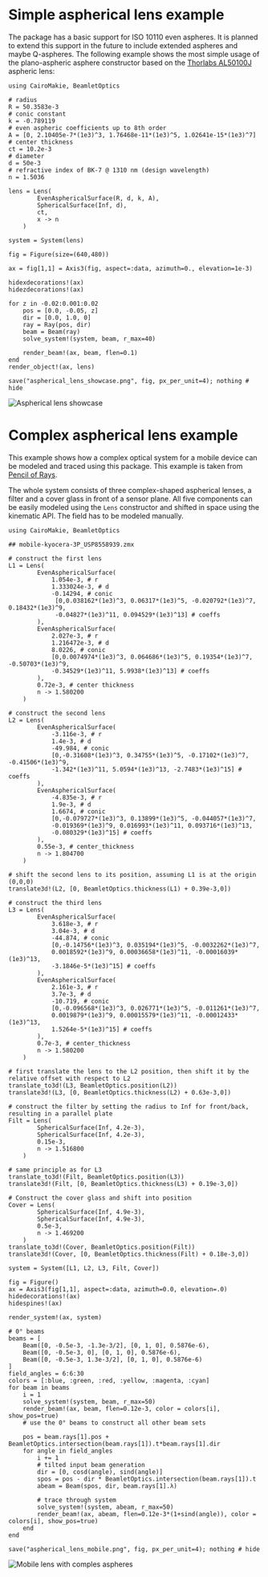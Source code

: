 # Simple aspherical lens example

The package has a basic support for ISO 10110 even aspheres. It is planned to extend this support in the future to include extended aspheres and maybe Q-aspheres. The following example shows the most simple usage of the plano-aspheric asphere constructor based on the [Thorlabs AL50100J](https://www.thorlabs.com/thorproduct.cfm?partnumber=AL50100J) aspheric lens:

```@example aspheric_lens
using CairoMakie, BeamletOptics

# radius
R = 50.3583e-3
# conic constant
k = -0.789119
# even aspheric coefficients up to 8th order
A = [0, 2.10405e-7*(1e3)^3, 1.76468e-11*(1e3)^5, 1.02641e-15*(1e3)^7]
# center thickness
ct = 10.2e-3
# diameter
d = 50e-3
# refractive index of BK-7 @ 1310 nm (design wavelength)
n = 1.5036

lens = Lens(
        EvenAsphericalSurface(R, d, k, A),
        SphericalSurface(Inf, d),
        ct,
        x -> n
    )

system = System(lens)

fig = Figure(size=(640,480))

ax = fig[1,1] = Axis3(fig, aspect=:data, azimuth=0., elevation=1e-3)

hidexdecorations!(ax)
hidezdecorations!(ax)

for z in -0.02:0.001:0.02
    pos = [0.0, -0.05, z]
    dir = [0.0, 1.0, 0]
    ray = Ray(pos, dir)
    beam = Beam(ray)
    solve_system!(system, beam, r_max=40)

    render_beam!(ax, beam, flen=0.1)
end
render_object!(ax, lens)

save("aspherical_lens_showcase.png", fig, px_per_unit=4); nothing # hide

```

![Aspherical lens showcase](aspherical_lens_showcase.png)

# Complex aspherical lens example

This example shows how a complex optical system for a mobile device can be modeled
and traced using this package. This example is taken from [Pencil of Rays](https://www.pencilofrays.com/zemax/bonus.html#mobile).

The whole system consists of three complex-shaped aspherical lenses, a filter and a cover glass in front of a sensor plane. All five components can be easily modeled using the `Lens` constructor and shifted in space using the kinematic API. The field has to be modeled manually.

```@example mobile_lens
using CairoMakie, BeamletOptics

## mobile-kyocera-3P_USP8558939.zmx

# construct the first lens
L1 = Lens(
        EvenAsphericalSurface(
            1.054e-3, # r
            1.333024e-3, # d
            -0.14294, # conic
             [0,0.038162*(1e3)^3, 0.06317*(1e3)^5, -0.020792*(1e3)^7, 0.18432*(1e3)^9,
             -0.04827*(1e3)^11, 0.094529*(1e3)^13] # coeffs
        ),
        EvenAsphericalSurface(
            2.027e-3, # r
            1.216472e-3, # d
            8.0226, # conic
            [0,0.0074974*(1e3)^3, 0.064686*(1e3)^5, 0.19354*(1e3)^7, -0.50703*(1e3)^9,
            -0.34529*(1e3)^11, 5.9938*(1e3)^13] # coeffs
        ),
        0.72e-3, # center thickness
        n -> 1.580200
    )

# construct the second lens
L2 = Lens(
        EvenAsphericalSurface(
            -3.116e-3, # r
            1.4e-3, # d
            -49.984, # conic
            [0,-0.31608*(1e3)^3, 0.34755*(1e3)^5, -0.17102*(1e3)^7, -0.41506*(1e3)^9,
            -1.342*(1e3)^11, 5.0594*(1e3)^13, -2.7483*(1e3)^15] # coeffs
        ),
        EvenAsphericalSurface(
            -4.835e-3, # r
            1.9e-3, # d
            1.6674, # conic
            [0,-0.079727*(1e3)^3, 0.13899*(1e3)^5, -0.044057*(1e3)^7,
            -0.019369*(1e3)^9, 0.016993*(1e3)^11, 0.093716*(1e3)^13,
            -0.080329*(1e3)^15] # coeffs
        ),
        0.55e-3, # center_thickness
        n -> 1.804700
    )

# shift the second lens to its position, assuming L1 is at the origin (0,0,0)
translate3d!(L2, [0, BeamletOptics.thickness(L1) + 0.39e-3,0])

# construct the third lens
L3 = Lens(
        EvenAsphericalSurface(
            3.618e-3, # r
            3.04e-3, # d
            -44.874, # conic
            [0,-0.14756*(1e3)^3, 0.035194*(1e3)^5, -0.0032262*(1e3)^7,
            0.0018592*(1e3)^9, 0.00036658*(1e3)^11, -0.00016039*(1e3)^13,
            -3.1846e-5*(1e3)^15] # coeffs
        ),
        EvenAsphericalSurface(
            2.161e-3, # r
            3.7e-3, # d
            -10.719, # conic
            [0,-0.096568*(1e3)^3, 0.026771*(1e3)^5, -0.011261*(1e3)^7,
            0.0019879*(1e3)^9, 0.00015579*(1e3)^11, -0.00012433*(1e3)^13,
            1.5264e-5*(1e3)^15] # coeffs
        ),
        0.7e-3, # center_thickness
        n -> 1.580200
    )

# first translate the lens to the L2 position, then shift it by the relative offset with respect to L2
translate_to3d!(L3, BeamletOptics.position(L2))
translate3d!(L3, [0, BeamletOptics.thickness(L2) + 0.63e-3,0])

# construct the filter by setting the radius to Inf for front/back, resulting in a parallel plate
Filt = Lens(
        SphericalSurface(Inf, 4.2e-3),
        SphericalSurface(Inf, 4.2e-3),
        0.15e-3,
        n -> 1.516800
    )

# same principle as for L3
translate_to3d!(Filt, BeamletOptics.position(L3))
translate3d!(Filt, [0, BeamletOptics.thickness(L3) + 0.19e-3,0])

# Construct the cover glass and shift into position
Cover = Lens(
        SphericalSurface(Inf, 4.9e-3),
        SphericalSurface(Inf, 4.9e-3),
        0.5e-3,
        n -> 1.469200
    )
translate_to3d!(Cover, BeamletOptics.position(Filt))
translate3d!(Cover, [0, BeamletOptics.thickness(Filt) + 0.18e-3,0])

system = System([L1, L2, L3, Filt, Cover])

fig = Figure()
ax = Axis3(fig[1,1], aspect=:data, azimuth=0.0, elevation=.0)
hidedecorations!(ax)
hidespines!(ax)

render_system!(ax, system)

# 0° beams
beams = [
    Beam([0, -0.5e-3, -1.3e-3/2], [0, 1, 0], 0.5876e-6),
    Beam([0, -0.5e-3, 0], [0, 1, 0], 0.5876e-6),
    Beam([0, -0.5e-3, 1.3e-3/2], [0, 1, 0], 0.5876e-6)
]
field_angles = 6:6:30
colors = [:blue, :green, :red, :yellow, :magenta, :cyan]
for beam in beams    
    i = 1
    solve_system!(system, beam, r_max=50)
    render_beam!(ax, beam, flen=0.12e-3, color = colors[i], show_pos=true)
    # use the 0° beams to construct all other beam sets

    pos = beam.rays[1].pos + BeamletOptics.intersection(beam.rays[1]).t*beam.rays[1].dir
    for angle in field_angles
        i += 1
        # tilted input beam generation
        dir = [0, cosd(angle), sind(angle)]
        spos = pos - dir * BeamletOptics.intersection(beam.rays[1]).t
        abeam = Beam(spos, dir, beam.rays[1].λ)

        # trace through system
        solve_system!(system, abeam, r_max=50)
        render_beam!(ax, abeam, flen=0.12e-3*(1+sind(angle)), color = colors[i], show_pos=true)
    end
end

save("aspherical_lens_mobile.png", fig, px_per_unit=4); nothing # hide
```

![Mobile lens with comples aspheres](aspherical_lens_mobile.png)